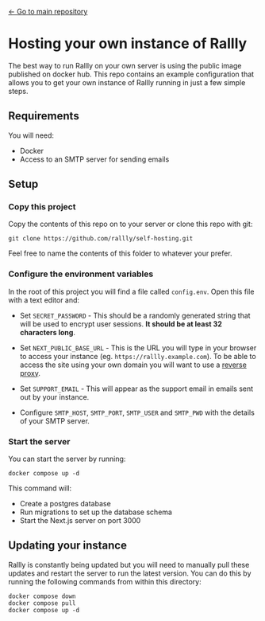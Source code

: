 [&larr; Go to main repository](https://github.com/lukevella/rallly)

# Hosting your own instance of Rallly

The best way to run Rallly on your own server is using the public image published on docker hub. This repo contains an example configuration that allows you to get your own instance of Rallly running in just a few simple steps.

## Requirements

You will need:

- Docker
- Access to an SMTP server for sending emails

## Setup

### Copy this project

Copy the contents of this repo on to your server or clone this repo with git:

```
git clone https://github.com/rallly/self-hosting.git
```

Feel free to name the contents of this folder to whatever your prefer.

### Configure the environment variables

In the root of this project you will find a file called `config.env`. Open this file with a text editor and:

- Set `SECRET_PASSWORD` - This should be a randomly generated string that will be used to encrypt user sessions. **It should be at least 32 characters long**.

- Set `NEXT_PUBLIC_BASE_URL` - This is the URL you will type in your browser to access your instance (eg. `https://rallly.example.com`). To be able to access the site using your own domain you will want to use a [reverse proxy](/reverse-proxy/).

- Set `SUPPORT_EMAIL` - This will appear as the support email in emails sent out by your instance.

- Configure `SMTP_HOST`, `SMTP_PORT`, `SMTP_USER` and `SMTP_PWD` with the details of your SMTP server.

### Start the server

You can start the server by running:

```
docker compose up -d
```

This command will:

- Create a postgres database
- Run migrations to set up the database schema
- Start the Next.js server on port 3000

## Updating your instance

Rallly is constantly being updated but you will need to manually pull these updates and restart the server to run the latest version. You can do this by running the following commands from within this directory:

```
docker compose down
docker compose pull
docker compose up -d
```
